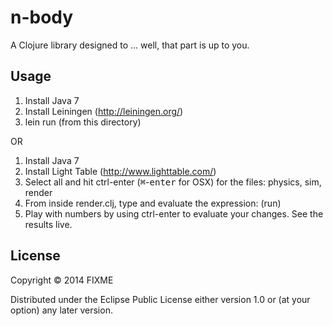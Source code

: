# n-body

A Clojure library designed to ... well, that part is up to you.

## Usage

1. Install Java 7
2. Install Leiningen (http://leiningen.org/)
3. lein run (from this directory)

OR

1. Install Java 7
2. Install Light Table (http://www.lighttable.com/)
3. Select all and hit ctrl-enter (<kbd>&#8984;</kbd>-<kbd>enter</kbd> for OSX) for the files:  physics, sim, render
4. From inside render.clj, type and evaluate the expression: (run)
5. Play with numbers by using ctrl-enter to evaluate your changes.  See the results live.

## License

Copyright © 2014 FIXME

Distributed under the Eclipse Public License either version 1.0 or (at
your option) any later version.
